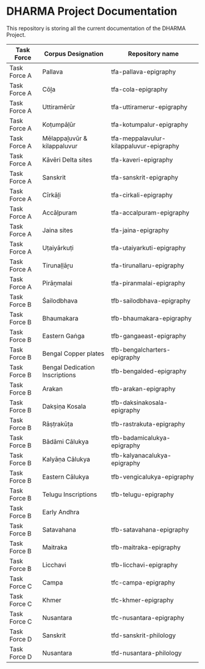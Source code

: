 # DHARMA Project Documentation

This repository is storing all the current documentation of the DHARMA Project.


|Task Force|Corpus Designation|Repository name|
|--|--|--|
|Task Force A|Pallava|tfa-pallava-epigraphy|
|Task Force A|Cōḻa|tfa-cola-epigraphy|
|Task Force A|Uttiramērūr|tfa-uttiramerur-epigraphy|
|Task Force A|Koṭumpāḷūr|tfa-kotumpalur-epigraphy|
|Task Force A|Mēlappaḻuvūr & kilappaluvur|tfa-meppalavulur-kilappaluvur-epigraphy|
|Task Force A|Kāvēri Delta sites|tfa-kaveri-epigraphy|
|Task Force A|Sanskrit|tfa-sanskrit-epigraphy|
|Task Force A|Cīrkāḻi|tfa-cirkali-epigraphy|
|Task Force A|Accāḷpuram|tfa-accalpuram-epigraphy|
|Task Force A|Jaina sites|tfa-jaina-epigraphy|
|Task Force A|Uṭaiyārkuṭi|tfa-utaiyarkuti-epigraphy|
|Task Force A|Tirunaḷḷāṟu|tfa-tirunallaru-epigraphy|
|Task Force A|Pirāṉmalai|tfa-piranmalai-epigraphy|
|Task Force B|Śailodbhava|tfb-sailodbhava-epigraphy|
|Task Force B|Bhaumakara|tfb-bhaumakara-epigraphy|
|Task Force B|Eastern Gaṅga|tfb-gangaeast-epigraphy|
|Task Force B|Bengal Copper plates|tfb-bengalcharters-epigraphy|
|Task Force B|Bengal Dedication Inscriptions|tfb-bengalded-epigraphy|
|Task Force B|Arakan|tfb-arakan-epigraphy|
|Task Force B|Dakṣiṇa Kosala|tfb-daksinakosala-epigraphy|
|Task Force B|Rāṣṭrakūṭa|tfb-rastrakuta-epigraphy|
|Task Force B|Bādāmi Cālukya|tfb-badamicalukya-epigraphy|
|Task Force B|Kalyāṇa Cālukya|tfb-kalyanacalukya-epigraphy|
|Task Force B|Eastern Cālukya|tfb-vengicalukya-epigraphy|
|Task Force B|Telugu Inscriptions|tfb-telugu-epigraphy|
|Task Force B|Early Andhra||
|Task Force B|Satavahana|tfb-satavahana-epigraphy|
|Task Force B|Maitraka|tfb-maitraka-epigraphy|
|Task Force B|Licchavi|tfb-licchavi-epigraphy|
|Task Force C|Campa|tfc-campa-epigraphy|
|Task Force C|Khmer|tfc-khmer-epigraphy|
|Task Force C|Nusantara|tfc-nusantara-epigraphy|
|Task Force D|Sanskrit|tfd-sanskrit-philology|
|Task Force D|Nusantara|tfd-nusantara-philology|
